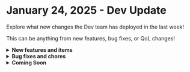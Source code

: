 # January 24, 2025 - Dev Update

Explore what new changes the Dev team has deployed in the last week!

This can be anything from new features, bug fixes, or QoL changes!

<details>

<summary><strong>New features and items</strong></summary>

* Github Integration
* Added domain to the Get Organization Rewst action
* Nav bar icon updates
* Increased Kaseya BMS max page size

</details>

<details>

<summary><strong>Bug fixes and chores</strong></summary>

* Removed required org path parameter from Github actions
* Fixed Github pagination
* Added track events for graph API resolvers
* Removed ID parameter from Datto PSA Create Ticket v2 action
* Added logging to action migrations
* Added Remove Empty parameter to the Datto PSA generic action
* Fixed app cloning in RabbitMQ
* Updated Value Field parameter from ‘Id’ to ‘GroupId’ in Connectwise Automate actions
* Prevent task name submission on validation errors

</details>

<details>

<summary><strong>Coming Soon</strong></summary>

* Added Generic GraphQL Request Action to the Rewst Integration
* Configurable Rewst support access
* Kafka to RabbitMQ
* Github integration
* Granular forms permissions
* SyncMonkey integration
* SQL database integration refactor

</details>
